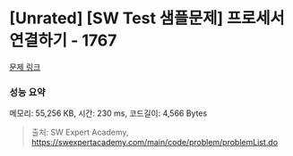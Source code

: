 # [Unrated] [SW Test 샘플문제] 프로세서 연결하기 - 1767 

[문제 링크](https://swexpertacademy.com/main/code/problem/problemDetail.do?contestProbId=AV4suNtaXFEDFAUf) 

### 성능 요약

메모리: 55,256 KB, 시간: 230 ms, 코드길이: 4,566 Bytes



> 출처: SW Expert Academy, https://swexpertacademy.com/main/code/problem/problemList.do